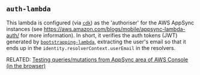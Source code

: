 ## `auth-lambda`

This lambda is configured (via [`cdk`](../cdk)) as the 'authoriser' for the AWS AppSync instances (see https://aws.amazon.com/blogs/mobile/appsync-lambda-auth/ for more information). In short, it verifies the auth tokens (JWT) generated by [`bootstrapping-lambda`](../bootstrapping-lambda), extracting the user's email so that it ends up in the `identity.resolverContext.userEmail` in the resolvers.

RELATED: [Testing queries/mutations from AppSync area of AWS Console (in the browser)](../#testing-queriesmutations-from-appsync-area-of-aws-console-in-the-browser)
